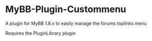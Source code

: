 # MyBB-Plugin-Custommenu
A plugin for MyBB 1.8.x to easily manage the forums toplinks menu

Requires the PluginLibrary plugin
